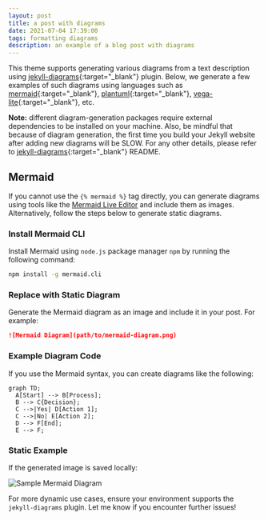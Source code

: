 ```yaml
---
layout: post
title: a post with diagrams
date: 2021-07-04 17:39:00
tags: formatting diagrams
description: an example of a blog post with diagrams
---
```


This theme supports generating various diagrams from a text description using [jekyll-diagrams](https://github.com/zhustec/jekyll-diagrams){:target="\_blank"} plugin.
Below, we generate a few examples of such diagrams using languages such as [mermaid](https://mermaid-js.github.io/mermaid/){:target="\_blank"}, [plantuml](https://plantuml.com/){:target="\_blank"}, [vega-lite](https://vega.github.io/vega-lite/){:target="\_blank"}, etc.

**Note:** different diagram-generation packages require external dependencies to be installed on your machine.
Also, be mindful that because of diagram generation, the first time you build your Jekyll website after adding new diagrams will be SLOW.
For any other details, please refer to [jekyll-diagrams](https://github.com/zhustec/jekyll-diagrams){:target="\_blank"} README.


## Mermaid

If you cannot use the `{% mermaid %}` tag directly, you can generate diagrams using tools like the [Mermaid Live Editor](https://mermaid-js.github.io/mermaid-live-editor/) and include them as images. Alternatively, follow the steps below to generate static diagrams.

### Install Mermaid CLI
Install Mermaid using `node.js` package manager `npm` by running the following command:
```bash
npm install -g mermaid.cli
```

### Replace with Static Diagram
Generate the Mermaid diagram as an image and include it in your post. For example:

```markdown
![Mermaid Diagram](path/to/mermaid-diagram.png)
```

### Example Diagram Code
If you use the Mermaid syntax, you can create diagrams like the following:

```mermaid
graph TD;
  A[Start] --> B[Process];
  B --> C{Decision};
  C -->|Yes| D[Action 1];
  C -->|No| E[Action 2];
  D --> F[End];
  E --> F;
```

### Static Example
If the generated image is saved locally:

![Sample Mermaid Diagram](path/to/generated-diagram.png)

For more dynamic use cases, ensure your environment supports the `jekyll-diagrams` plugin. Let me know if you encounter further issues!
